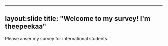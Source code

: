 ----
layout:slide
title: "Welcome to my survey! I'm theepeekaa"
---
Please anser my survey for international students.
